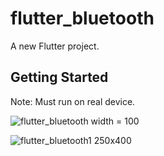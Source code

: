 # flutter_bluetooth

A new Flutter project.

## Getting Started

Note: Must run on real device.

![flutter_bluetooth](https://user-images.githubusercontent.com/43090937/105638713-82e20580-5e74-11eb-9e04-ad7751625e61.jpg) width = 100

![flutter_bluetooth1](https://user-images.githubusercontent.com/43090937/105638745-b1f87700-5e74-11eb-9d07-66e7c90cef82.jpg) 250x400
